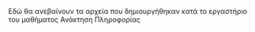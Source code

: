Εδώ θα ανεβαίνουν τα αρχεία που δημιουργήθηκαν κατά το εργαστήριο του μαθήματος Ανάκτηση Πληροφορίας

